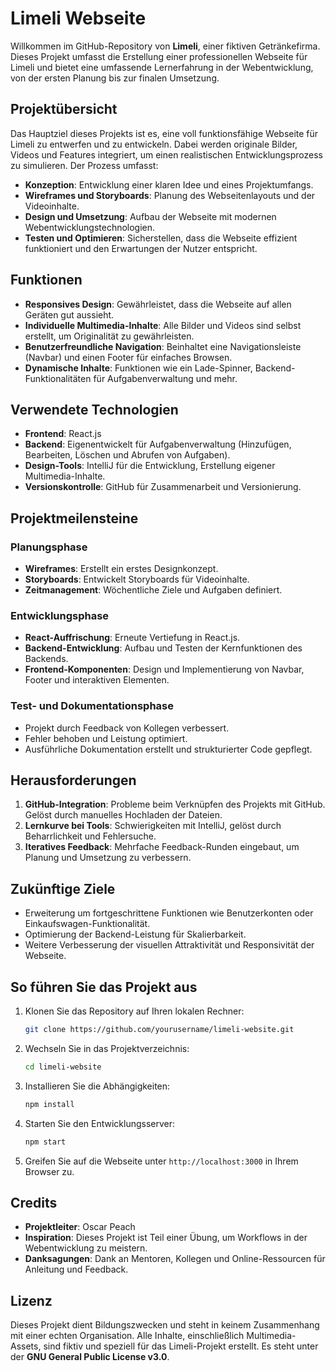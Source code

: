 # Limeli Webseite

Willkommen im GitHub-Repository von **Limeli**, einer fiktiven Getränkefirma. Dieses Projekt umfasst die Erstellung einer professionellen Webseite für Limeli und bietet eine umfassende Lernerfahrung in der Webentwicklung, von der ersten Planung bis zur finalen Umsetzung.

## Projektübersicht

Das Hauptziel dieses Projekts ist es, eine voll funktionsfähige Webseite für Limeli zu entwerfen und zu entwickeln. Dabei werden originale Bilder, Videos und Features integriert, um einen realistischen Entwicklungsprozess zu simulieren. Der Prozess umfasst:

- **Konzeption**: Entwicklung einer klaren Idee und eines Projektumfangs.
- **Wireframes und Storyboards**: Planung des Webseitenlayouts und der Videoinhalte.
- **Design und Umsetzung**: Aufbau der Webseite mit modernen Webentwicklungstechnologien.
- **Testen und Optimieren**: Sicherstellen, dass die Webseite effizient funktioniert und den Erwartungen der Nutzer entspricht.

## Funktionen

- **Responsives Design**: Gewährleistet, dass die Webseite auf allen Geräten gut aussieht.
- **Individuelle Multimedia-Inhalte**: Alle Bilder und Videos sind selbst erstellt, um Originalität zu gewährleisten.
- **Benutzerfreundliche Navigation**: Beinhaltet eine Navigationsleiste (Navbar) und einen Footer für einfaches Browsen.
- **Dynamische Inhalte**: Funktionen wie ein Lade-Spinner, Backend-Funktionalitäten für Aufgabenverwaltung und mehr.

## Verwendete Technologien

- **Frontend**: React.js
- **Backend**: Eigenentwickelt für Aufgabenverwaltung (Hinzufügen, Bearbeiten, Löschen und Abrufen von Aufgaben).
- **Design-Tools**: IntelliJ für die Entwicklung, Erstellung eigener Multimedia-Inhalte.
- **Versionskontrolle**: GitHub für Zusammenarbeit und Versionierung.

## Projektmeilensteine

### Planungsphase
- **Wireframes**: Erstellt ein erstes Designkonzept.
- **Storyboards**: Entwickelt Storyboards für Videoinhalte.
- **Zeitmanagement**: Wöchentliche Ziele und Aufgaben definiert.

### Entwicklungsphase
- **React-Auffrischung**: Erneute Vertiefung in React.js.
- **Backend-Entwicklung**: Aufbau und Testen der Kernfunktionen des Backends.
- **Frontend-Komponenten**: Design und Implementierung von Navbar, Footer und interaktiven Elementen.

### Test- und Dokumentationsphase
- Projekt durch Feedback von Kollegen verbessert.
- Fehler behoben und Leistung optimiert.
- Ausführliche Dokumentation erstellt und strukturierter Code gepflegt.

## Herausforderungen

1. **GitHub-Integration**: Probleme beim Verknüpfen des Projekts mit GitHub. Gelöst durch manuelles Hochladen der Dateien.
2. **Lernkurve bei Tools**: Schwierigkeiten mit IntelliJ, gelöst durch Beharrlichkeit und Fehlersuche.
3. **Iteratives Feedback**: Mehrfache Feedback-Runden eingebaut, um Planung und Umsetzung zu verbessern.

## Zukünftige Ziele

- Erweiterung um fortgeschrittene Funktionen wie Benutzerkonten oder Einkaufswagen-Funktionalität.
- Optimierung der Backend-Leistung für Skalierbarkeit.
- Weitere Verbesserung der visuellen Attraktivität und Responsivität der Webseite.

## So führen Sie das Projekt aus

1. Klonen Sie das Repository auf Ihren lokalen Rechner:
    ```bash
    git clone https://github.com/yourusername/limeli-website.git
    ```
2. Wechseln Sie in das Projektverzeichnis:
    ```bash
    cd limeli-website
    ```
3. Installieren Sie die Abhängigkeiten:
    ```bash
    npm install
    ```
4. Starten Sie den Entwicklungsserver:
    ```bash
    npm start
    ```
5. Greifen Sie auf die Webseite unter `http://localhost:3000` in Ihrem Browser zu.

## Credits

- **Projektleiter**: Oscar Peach
- **Inspiration**: Dieses Projekt ist Teil einer Übung, um Workflows in der Webentwicklung zu meistern.
- **Danksagungen**: Dank an Mentoren, Kollegen und Online-Ressourcen für Anleitung und Feedback.

## Lizenz

Dieses Projekt dient Bildungszwecken und steht in keinem Zusammenhang mit einer echten Organisation. Alle Inhalte, einschließlich Multimedia-Assets, sind fiktiv und speziell für das Limeli-Projekt erstellt. Es steht unter der **GNU General Public License v3.0**.
